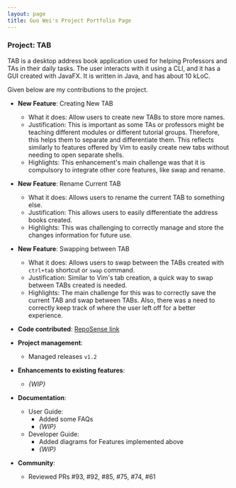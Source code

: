 ```yaml
---
layout: page
title: Guo Wei's Project Portfolio Page
---
```


### Project: TAB

TAB is a desktop address book application used for helping Professors and TAs in their daily tasks. The user interacts with it using a CLI, and it has a GUI created with JavaFX. It is written in Java, and has about 10 kLoC.

Given below are my contributions to the project.

* **New Feature**: Creating New TAB
    * What it does: Allow users to create new TABs to store more names.
    * Justification: This is important as some TAs or professors might be teaching different modules or different tutorial groups. Therefore, this helps them to separate and differentiate them.
  This reflects similarly to features offered by Vim to easily create new tabs without needing to open separate shells.
    * Highlights: This enhancement's main challenge was that it is compulsory to integrate other core features, like swap and rename.
* **New Feature**: Rename Current TAB
  * What it does: Allows users to rename the current TAB to something else.
  * Justification: This allows users to easily differentiate the address books created.
  * Highlights: This was challenging to correctly manage and store the changes information for future use.
* **New Feature**: Swapping between TAB
  * What it does: Allows users to swap between the TABs created with `ctrl+tab` shortcut or `swap` command.
  * Justification: Similar to Vim's tab creation, a quick way to swap between TABs created is needed.
  * Highlights: The main challenge for this was to correctly save the current TAB and swap between TABs. Also, there was a need to
  correctly keep track of where the user left off for a better experience.
* **Code contributed**: [RepoSense link](https://nus-cs2103-ay2223s1.github.io/tp-dashboard/?search=guowei42&breakdown=true)

* **Project management**:
    * Managed releases `v1.2`

* **Enhancements to existing features**:
    * _{WIP}_

* **Documentation**:
    * User Guide:
        * Added some FAQs
        * _{WIP}_
    * Developer Guide:
        * Added diagrams for Features implemented above
        * _{WIP}_

* **Community**:
    * Reviewed PRs #93, #92, #85, #75, #74, #61

